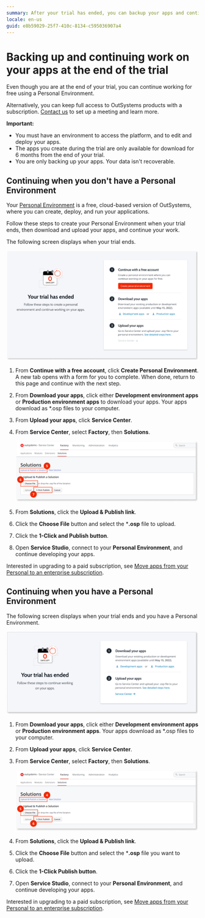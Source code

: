 ```yaml
---
summary: After your trial has ended, you can backup your apps and continue to work on them on another environment. This article details the steps to achieve that.
locale: en-us
guid: e8b59029-25f7-410c-8134-c595036907a4
---
```


# Backing up and continuing work on your apps at the end of the trial

Even though you are at the end of your trial, you can continue working for free using a Personal Environment.

Alternatively, you can keep full access to OutSystems products with a subscription. [Contact us](https://outsystems.drift.click/book-a-meeting) to set up a meeting and learn more.

<div class="info" markdown="1">

**Important:**

* You must have an environment to access the platform, and to edit and deploy your apps.
* The apps you create during the trial are only available for download for 6 months from the end of your trial.
* You are only backing up your apps. Your data isn't recoverable.

</div>

## Continuing when you don't have a Personal Environment

Your [Personal Environment](../whats-a-personal.md) is a free, cloud-based version of OutSystems, where you can create, deploy, and run your applications.

Follow these steps to create your Personal Environment when your trial ends, then download and upload your apps, and continue your work.

The following screen displays when your trial ends.

![Your trial has ended, you can create a personal environment](images/backup-apps-trial-no-pe.png)

1. From **Continue with a free account**, click **Create Personal Environment**. A new tab opens with a form for you to complete. When done, return to this page and continue with the next step.

1. From **Download your apps**, click either **Development environment apps** or **Production environment apps** to download your apps. Your apps download as  *.osp files to your computer.

1. From **Upload your apps**, click **Service Center**.  
1. From **Service Center**, select **Factory**, then **Solutions**.

    ![Publishing the apps in your personal environment](images/backup-apps-trial-sc.png)

1. From **Solutions**, click the **Upload & Publish link**.

1. Click the **Choose File** button and select the ***.osp** file to upload.

1. Click the  **1-Click and Publish button**.

1. Open **Service Studio**, connect to your **Personal Environment**, and continue developing your apps.

<div class="info" markdown="1">

Interested in upgrading to a paid subscription, see [Move apps from your Personal to an enterprise subscription](../move-apps-personal-enterprise.md).

</div>

## Continuing when you have a Personal Environment

The following screen displays when your trial ends and you have a Personal Environment.

![Your trial has ended, upload the apps to your personal environment](images/backup-apps-trial-pe.png)

1. From **Download your apps**, click either **Development environment apps** or **Production environment apps**. Your apps download as  *.osp files to your computer.

1. From **Upload your apps**, click **Service Center**.

1. From **Service Center**, select **Factory**, then **Solutions**.

    ![trials ends publish](images/backup-apps-trial-pe-sc.png)

1. From **Solutions**, click the **Upload & Publish link**.

1. Click the **Choose File** button and select the ***.osp** file you want to upload.

1. Click the  **1-Click Publish button**.

1. Open **Service Studio**, connect to your **Personal Environment**, and continue developing your apps.

<div class="info" markdown="1">

Interested in upgrading to a paid subscription, see [Move apps from your Personal to an enterprise subscription](../move-apps-personal-enterprise.md).

</div>
